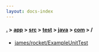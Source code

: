 ```yaml
---
layout: docs-index
---
```

#### [.](./../../../../../index) > [app](./../../../../index) > [src](./../../../index) > [test](./../../index) > [java](./../index) > [com](./index) > **/**

- [james/rocket/ExampleUnitTest](james/rocket/ExampleUnitTest)
